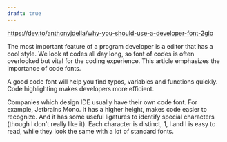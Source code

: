 ```yaml
---
draft: true
---
```


https://dev.to/anthonyjdella/why-you-should-use-a-developer-font-2gio

The most important feature of a program developer is a editor that has a cool style. We look at codes all day long, so font of codes is often overlooked but vital for the coding experience. This article emphasizes the importance of code fonts.

A good code font will help you find typos, variables and functions quickly. Code highlighting makes developers more efficient.

Companies which design IDE usually have their own code font. For example, Jetbrains Mono. It has a higher height, makes code easier to recognize. And it has some useful ligatures to identify special characters (though I don't really like it). Each character is distinct, 1, l and I is easy to read, while they look the same with a lot of standard fonts.